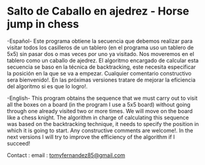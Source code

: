 # Salto de Caballo en ajedrez - Horse jump in chess
-Español- 
Este programa obtiene la secuencia que debemos realizar para visitar todos los casilleros de un tablero (en el programa uso un tablero de 5x5) sin pasar dos o mas veces por uno ya visitado.
Nos moveremos en el tablero como un caballo de ajedrez. El algoritmo encargado de calcular esta secuencia se baso en la técnica de backtracking, este necesita especificar la posición en la que se va a empezar.
Cualquier comentario constructivo sera bienvenido!.
En las próximas versiones tratare de mejorar la eficiencia del algoritmo si es que lo logro!.

-English-
This program obtains the sequence that we must carry out to visit all the boxes on a board (in the program I use a 5x5 board) without going through one already visited two or more times.
We will move on the board like a chess knight. The algorithm in charge of calculating this sequence was based on the backtracking technique, it needs to specify the position in which it is going to start.
Any constructive comments are welcome!.
In the next versions I will try to improve the efficiency of the algorithm if I succeed!

Contact :
  email : tomyfernandez85@gmail.com
